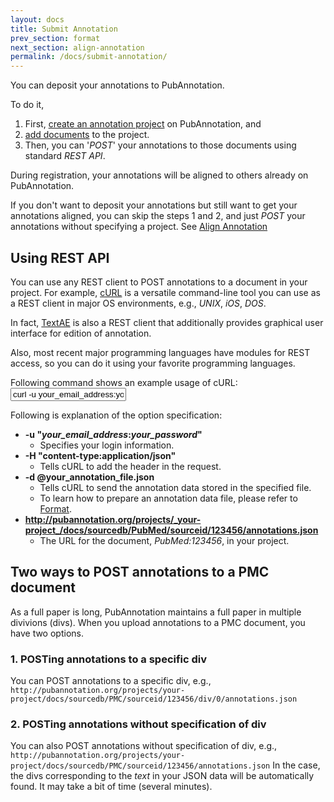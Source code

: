 ```yaml
---
layout: docs
title: Submit Annotation
prev_section: format
next_section: align-annotation
permalink: /docs/submit-annotation/
---
```


You can deposit your annotations to PubAnnotation.

To do it,

1. First, [create an annotation project]({{site.baseurl}}/docs/create-project/) on PubAnnotation, and
2. [add documents]({{site.baseurl}}/docs/add-document/) to the project.
3. Then, you can '*POST*' your annotations to those documents using standard *REST API*.

During registration, your annotations will be aligned to others already on PubAnnotation.

If you don't want to deposit your annotations but still want to get your annotations aligned,
you can skip the steps 1 and 2, and just *POST* your annotations without specifying a project.
See [Align Annotation]({{site.baseurl}}/docs/align-annotation/)

## Using REST API

You can use any REST client to POST annotations to a document in your project.
For example, [cURL](http://curl.haxx.se/) is a versatile command-line tool you can use as a REST client in major OS environments, e.g., _UNIX_, _iOS_, _DOS_.

In fact, [TextAE](http://textae.pubannotation.org) is also a REST client that additionally provides graphical user interface for edition of annotation.

Also, most recent major programming languages have modules for REST access, so you can do it using your favorite programming languages.

Following command shows an example usage of cURL:
<input type="text" class="bash" value='curl -u your_email_address:your_password -H "content-type:application/json" -d @your_annotation_file.json "http://pubannotation.org/projects/your_project/docs/sourcedb/PubMed/sourceid/123456/annotations.json"
'>

Following is explanation of the option specification:

* __-u "_your\_email\_address_:_your\_password_"__
   * Specifies your login information.
* __-H "content-type:application/json"__
   * Tells cURL to add the header in the request.
* __-d @your\_annotation\_file.json__
   * Tells cURL to send the annotation data stored in the specified file.
   * To learn how to prepare an annotation data file, please refer to [Format]({{site.baseurl}}/docs/format/).
* __http://pubannotation.org/projects/_your-project_/docs/sourcedb/PubMed/sourceid/123456/annotations.json__
   * The URL for the document, _PubMed:123456_, in your project.

## Two ways to POST annotations to a PMC document
As a full paper is long, PubAnnotation maintains a full paper in multiple divivions (divs).
When you upload annotations to a PMC document, you have two options.

### 1. POSTing annotations to a specific div

You can POST annotations to a specific div, e.g., 
`http://pubannotation.org/projects/your-project/docs/sourcedb/PMC/sourceid/123456/div/0/annotations.json`

### 2. POSTing annotations without specification of div
 
You can also POST annotations without specification of div, e.g., 
`http://pubannotation.org/projects/your-project/docs/sourcedb/PMC/sourceid/123456/annotations.json`
In the case, the divs corresponding to the _text_ in your JSON data will be automatically found.
It may take a bit of time (several minutes).
